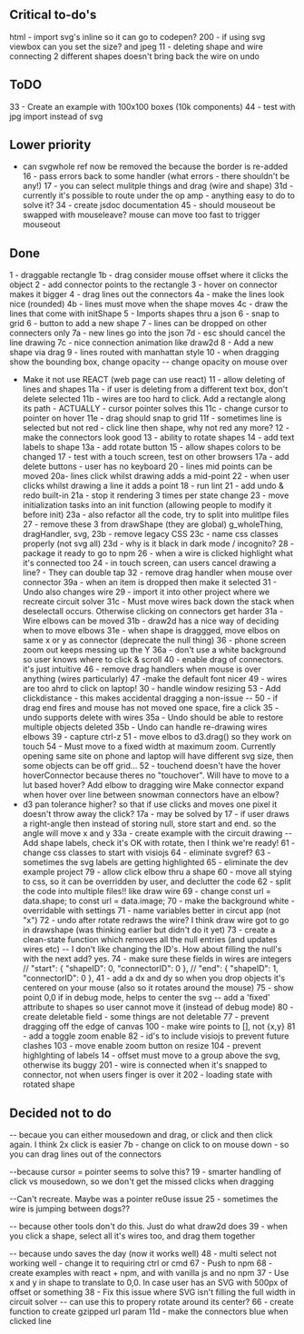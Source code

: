 ## Critical to-do's
html - import svg's inline so it can go to codepen?
200 - if using svg viewbox can you set the size? and jpeg
11 - deleting shape and wire connecting 2 different shapes doesn't bring back the wire on undo

## ToDO
33 - Create an example with 100x100 boxes (10k components)
44 - test with jpg import instead of svg

## Lower priority
- can svgwhole ref now be removed the because the border is re-added
16 - pass errors back to some handler (what errors - there shouldn't be any!)
17 - you can select mulitple things and drag (wire and shape)
31d - currently it's possible to route under the op amp - anything easy to do to solve it?
34 - create jsdoc documentation
45 - should mouseout be swapped with mouseleave? mouse can move too fast to trigger mouseout


## Done
1 - draggable rectangle
1b - drag consider mouse offset where it clicks the object
2 - add connector points to the rectangle
3 - hover on connector makes it bigger
4 - drag lines out the connectors
4a - make the lines look nice (rounded)
4b - lines must move when the shape moves
4c - draw the lines that come with initShape
5 - Imports shapes thru a json
6 - snap to grid
6 - button to add a new shape
7 - lines can be dropped on other connecters only
7a - new lines go into the json
7d - esc should cancel the line drawing
7c - nice connection animation like draw2d
8 - Add a new shape via drag
9 - lines routed with manhattan style
10 - when dragging show the bounding box, change opacity
-- change opacity on mouse over
- Make it not use REACT (web page can use react)
11 - allow deleting of lines and shapes
11a - if user is deleting from a different text box, don't delete selected
11b - wires are too hard to click. Add a rectangle along its path - ACTUALLY - cursor pointer solves this
11c - change cursor to pointer on hover
11e - drag should snap to grid
11f - sometimes line is selected but not red - click line then shape, why not red any more?
12 - make the connectors look good
13 - ability to rotate shapes
14 - add text labels to shape
13a - add rotate button
15 - allow shapes colors to be changed
17 - test with a touch screen, test on other browsers
17a - add delete buttons - user has no keyboard
20 - lines mid points can be moved
20a- lines click whilst drawing adds a mid-point
22 - when user clicks whilst drawing a line it adds a point
18 - run lint
21 - add undo & redo built-in
21a  - stop it rendering 3 times per state change
23 - move initialization tasks into an init function (allowing people to modify it before init)
23a - also refactor all the code, try to split into mulitlpe files
27 - remove these 3 from drawShape (they are global)
          g_wholeThing,
          dragHandler,
          svg,
23b - remove legacy CSS
23c - name css classes properly (not svg all)
23d - why is it black in dark mode / incognito?
28 - package it ready to go to npm
26 - when a wire is clicked highlight what it's connected too
24 - in touch screen, can users cancel drawing a line? - They can double tap
32 - remove drag handler when mouse over connector
39a - when an item is dropped then make it selected
31 - Undo also changes wire
29 - import it into other project where we recreate circuit solver
31c - Must move wires back down the stack when deselectall occurs. Otherwise clicking on connectors get harder
31a - Wire elbows can be moved
31b - draw2d has a nice way of deciding when to move elbows
31e - when shape is draggged, move elbos on same x or y as connector (deprecate the null thing)
36 - phone screen zoom out keeps messing up the Y
36a - don't use a white background so user knows where to click & scroll
40 - enable drag of connectors. it's just intuitive
46 - remove drag handlers when mouse is over anything (wires particularly)
47  -make the default font nicer
49 - wires are too ahrd to click on laptop!
30 - handle window resizing
53 - Add clickdistance - this makes accidental dragging a non-issue
-- 50 - if drag end fires and mouse has not moved one space, fire a click
35 - undo supports delete with wires
35a - Undo should be able to restore multiple objects deleted
35b - Undo can handle re-drawing wires elbows
39 - capture ctrl-z
51 - move elbos to d3.drag() so they work on touch
54 - Must move to a fixed width at maximum zoom. Currently opening same site on phone and laptop will have different svg size, then some objects can be off grid...
52 - touchend doesn't have the hover hoverConnector because theres no "touchover". Will have to move to a lut based hover?
Add elbow to dragging wire
Make connector expand when hover over
line between snowman connectors have an elbow?
- d3 pan tolerance higher? so that if use clicks and moves one pixel it doesn't throw away the click?
17a - may be solved by 17 - if user draws a right-angle then instead of storing null, store start and end. so the angle will move x and y
33a - create example with the circuit drawing
-- Add shape labels, check it's OK with rotate, then I think we're ready!
61 - change css classes to start with visiojs
64 - eliminate svgref?
63 - sometimes the svg labels are getting highlighted
65 - eliminate the dev example project
79 - allow click elbow thru a shape
60 - move all stying to css, so it can be overridden by user, and declutter the code
62 - split the code into multiple files!! like draw wire
69 - change   const url = data.shape; to   const url = data.image;
70 - make the background white - overridable with settings
71 - name variables better in circut app (not "x")
72 - undo after rotate redraws the wire? I think draw wire got to go in drawshape (was thinking earlier but didn't do it yet)
73 - create a clean-state function which removes all the null entries (and updates wires etc)
-- I don't like changing the ID's. How about filling the null's with the next add? yes.
74 - make sure these fields in wires are integers
    //   "start": { "shapeID": 0, "connectorID": 0 },
    //   "end": { "shapeID": 1, "connectorID": 0 },
41 - add a dx and dy so when you drop objects it's centered on your mouse (also so it rotates around the mouse)
75 - show point 0,0 if in debug mode, helps to center the svg
--  add a 'fixed' attribute to shapes so user cannot move it (instead of debug mode)
80 - create deletable field - some things are not deletable
77 - prevent dragging off the edge of canvas
100 - make wire points to [], not {x,y}
81 - add a toggle zoom enable
82 - id's to include visiojs to prevent future clashes
103 - move enable zoom button on resize
104 - prevent highlghting of labels
14 - offset must move to a group above the svg, otherwise its buggy
201 - wire is connected when it's snapped to connector, not when users finger is over it
202 - loading state with rotated shape

## Decided not to do
-- becaue you can either mousedown and drag, or click and then click again. I think 2x click is easier
7b - change on click to on mouse down - so you can drag lines out of the connectors

--because cursor = pointer seems to solve this?
19 - smarter handling of click vs mousedown, so we don't get the missed clicks when dragging

--Can't recreate. Maybe was a pointer re0use issue
25 - sometimes the wire is jumping between dogs??

-- because other tools don't do this. Just do what draw2d does
39 - when you click a shape, select all it's wires too, and drag them together

-- because undo saves the day (now it works well)
48 - multi select not working well - change it to requiring ctrl or cmd
67 - Push to npm
68 - create examples with react + npm, and with vanilla js and no npm
37 - Use x and y in shape to translate to 0,0. In case user has an SVG with 500px of offset or something
38 - Fix this issue where SVG isn't filling the full width in circuit solver
-- can use this to propery rotate around its center?
66 - create function to create gzipped url param
11d - make the connectors blue when clicked line
